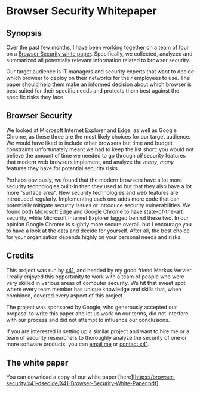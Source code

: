 Browser Security Whitepaper
===========================

Synopsis
--------
Over the past few months, I have been [working together] on a team of four on a
[Browser Security white paper][]. Specifically, we collected, analyzed and
summarized all potentially relevant information related to browser security.

Our target audience is IT managers and security experts that want to decide
which browser to deploy on their networks for their employees to use. The
paper should help them make an informed decision about which browser is best
suited for their specific needs and protects them best against the specific
risks they face.

Browser Security
----------------
We looked at Microsoft Internet Explorer and Edge, as well as Google Chrome, as
these three are the most likely choices for our target audience. We would have
liked to include other browsers but time and budget constraints unfortunately
meant we had to keep the list short: you would not believe the amount of time
we needed to go through *all* security features that modern web browsers
implement, and analyze the *many*, *many* features they have for potential
security risks.

Perhaps obviously, we found that the modern browsers have a lot more security
technologies built-in then they used to but that they also have a lot more
"surface area". New security technologies and web features are introduced
regularly. Implementing each one adds more code that can potentially mitigate
security issues or introduce security vulnerabilities. We found both Microsoft
Edge and Google Chrome to have state-of-the-art security, while Microsoft
Internet Explorer lagged behind these two. In our opinion Google Chrome is
slightly more secure overall, but I encourage you to have a look at the data
and decide for yourself. After all, the best choice for your organisation
depends highly on your personal needs and risks.

Credits
-------
This project was run by [x41][], and headed by my good friend Markus Vervier.
I really enjoyed this opportunity to work with a team of people who were very
skilled in various areas of computer security. We hit that sweet spot where
every team member has unique knowledge and skills that, when combined, covered
every aspect of this project.

The project was sponsored by Google, who generously accepted our proposal to
write this paper and let us work on our terms, did not interfere with our
process and did not attempt to influence our conclusions.

If you are interested in setting up a similar project and want to hire me or a
team of security researchers to thoroughly analyze the security of one or more
software products, you can [email me][] or [contact x41][].

The white paper
---------------
You can download a copy of our white paper [here][https://browser-security.x41-dsec.de/X41-Browser-Security-White-Paper.pdf].

[working together]: http://blog.skylined.nl/20160616001.html
[Browser Security white paper]: https://browser-security.x41-dsec.de/X41-Browser-Security-White-Paper.pdf
[x41]: https://www.x41-dsec.de
[contact x41]: https://www.x41-dsec.de/#contact
[email me]: mailto:skylined@skylined.nl

